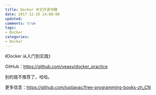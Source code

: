 ```yaml
---
title: Docker 中文开源书籍
date: 2017-12-26 14:00:00
updated:
comments: true
tags:
- Docker
categories:
- Docker
---
```


《Docker 从入门到实践》

GitHub：https://github.com/yeasy/docker_practice

<!--more-->

别的就不推荐了，哈哈。

更多信息：https://github.com/justjavac/free-programming-books-zh_CN
